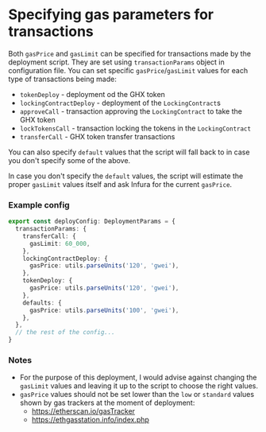 # Specifying gas parameters for transactions
Both `gasPrice` and `gasLimit` can be specified for transactions made by the deployment script.
They are set using `transactionParams` object in configuration file.
You can set specific `gasPrice`/`gasLimit` values for each type of transactions being made:
* `tokenDeploy` - deployment od the GHX token
* `lockingContractDeploy` - deployment of the `LockingContract`s
* `approveCall` - transaction approving the `LockingContract` to take the GHX token
* `lockTokensCall` - transaction locking the tokens in the `LockingContract`
* `transferCall` - GHX token transfer transactions

You can also specify `default` values that the script will fall back to in case you don't specify some of the above.

In case you don't specify the `default` values, the script will estimate the proper `gasLimit` values itself and ask Infura for the current `gasPrice`.


### Example config

```ts
export const deployConfig: DeploymentParams = {
  transactionParams: {
    transferCall: {
      gasLimit: 60_000,
    },
    lockingContractDeploy: {
      gasPrice: utils.parseUnits('120', 'gwei'),
    },
    tokenDeploy: {
      gasPrice: utils.parseUnits('120', 'gwei'),
    },
    defaults: {
      gasPrice: utils.parseUnits('100', 'gwei'),
    },
  },
  // the rest of the config...
}
```

### Notes
* For the purpose of this deployment, I would advise against changing the `gasLimit` values and leaving it up to the script to choose the right values.
* `gasPrice` values should not be set lower than the `low` or `standard` values shown by gas trackers at the moment of deployment:
    * https://etherscan.io/gasTracker
    * https://ethgasstation.info/index.php
